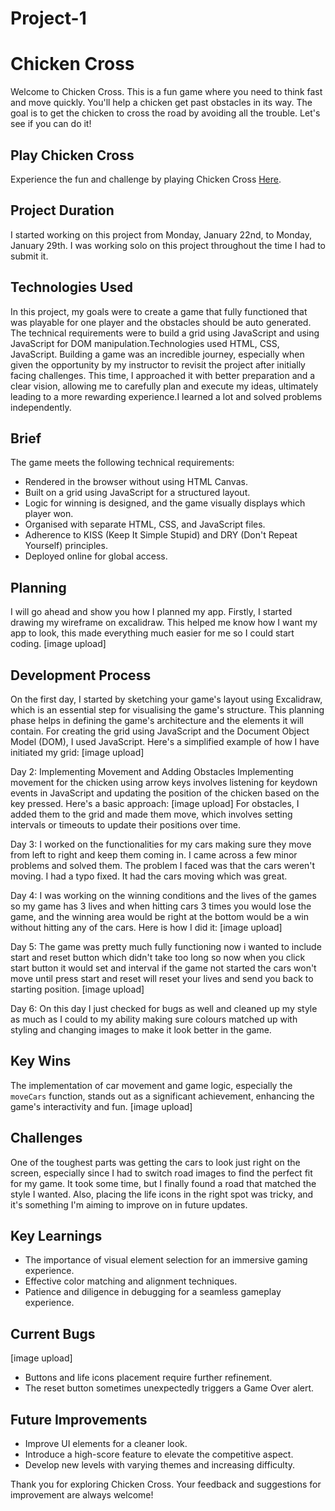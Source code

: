 # Project-1
# Chicken Cross

Welcome to Chicken Cross. This is a fun game where you need to think fast and move quickly. You'll help a chicken get past obstacles in its way. The goal is to get the chicken to cross the road by avoiding all the trouble. Let's see if you can do it!

## Play Chicken Cross

Experience the fun and challenge by playing Chicken Cross [Here](https://husaamali1.github.io/Project-1/).

## Project Duration

I started working on this project from Monday, January 22nd, to Monday, January 29th.
I was working solo on this project throughout the time I had to submit it.

## Technologies Used

In this project, my goals were to create a game that fully functioned that was playable for one player and the obstacles should be auto generated.
The technical requirements were to build a grid using JavaScript and using JavaScript for DOM manipulation.Technologies used HTML, CSS, JavaScript. Building a game was an incredible journey, especially when given the opportunity by my instructor to revisit the project after initially facing challenges. This time, I approached it with better preparation and a clear vision, allowing me to carefully plan and execute my ideas, ultimately leading to a more rewarding experience.I learned a lot and solved problems independently.


## Brief

The game meets the following technical requirements:
- Rendered in the browser without using HTML Canvas.
- Built on a grid using JavaScript for a structured layout.
- Logic for winning is designed, and the game visually displays which player won.
- Organised with separate HTML, CSS, and JavaScript files.
- Adherence to KISS (Keep It Simple Stupid) and DRY (Don't Repeat Yourself) principles.
- Deployed online for global access.

## Planning

I will go ahead and show you how I planned my app. Firstly, I started drawing my wireframe on excalidraw. This helped me know how I want my app to look, this made everything much easier for me so I could start coding.
[image upload]

## Development Process

On the first day, I started by sketching your game's layout using Excalidraw, which is an essential step for visualising the game's structure. This planning phase helps in defining the game's architecture and the elements it will contain. For creating the grid using JavaScript and the Document Object Model (DOM), I used  JavaScript. Here's a simplified example of how I have initiated my grid:
[image upload]


Day 2: Implementing Movement and Adding Obstacles Implementing movement for the chicken using arrow keys involves listening for keydown events in JavaScript and updating the position of the chicken based on the key pressed. Here's a basic approach:
[image upload]
For obstacles, I added them to the grid and made them move, which involves setting intervals or timeouts to update their positions over time.


Day 3: I worked on the functionalities for my cars making sure they move from left to right and keep them coming in. I came across a few minor problems and solved them. The problem I faced was that the cars weren't moving. I had a typo fixed. It had the cars moving which was great.


Day 4: I was working on the winning conditions and the lives of the games so my game has 3 lives and when hitting cars 3 times you would lose the game, and the winning area would be right at the bottom would be a win without hitting any of the cars. Here is how I did it:
[image upload]


Day 5: The game was pretty much fully functioning now i wanted to include start and reset button which didn't take too long so now when you click start button it would set and interval if the game not started the cars won't move until press start and reset will reset your lives and send you back to starting position.
[image upload]

Day 6: On this day I just checked for bugs as well and cleaned up my style as much as I could to my ability making sure colours matched up with styling and changing images to make it look better in the game.

## Key Wins

The implementation of car movement and game logic, especially the `moveCars` function, stands out as a significant achievement, enhancing the game's interactivity and fun.
[image upload]

## Challenges

One of the toughest parts was getting the cars to look just right on the screen, especially since I had to switch road images to find the perfect fit for my game. It took some time, but I finally found a road that matched the style I wanted. Also, placing the life icons in the right spot was tricky, and it's something I'm aiming to improve on in future updates.

## Key Learnings

- The importance of visual element selection for an immersive gaming experience.
- Effective color matching and alignment techniques.
- Patience and diligence in debugging for a seamless gameplay experience.

## Current Bugs
[image upload]
- Buttons and life icons placement require further refinement.
- The reset button sometimes unexpectedly triggers a Game Over alert.


## Future Improvements

- Improve UI elements for a cleaner look.
- Introduce a high-score feature to elevate the competitive aspect.
- Develop new levels with varying themes and increasing difficulty.

Thank you for exploring Chicken Cross. Your feedback and suggestions for improvement are always welcome!
